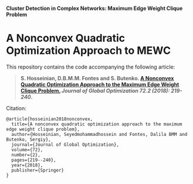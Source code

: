 #### Cluster Detection in Complex Networks: Maximum Edge Weight Clique Problem

# A Nonconvex Quadratic Optimization Approach to MEWC

This repository contains the code accompanying the following article:

> **S. Hosseinian, D.B.M.M. Fontes and S. Butenko. [A Nonconvex Quadratic Optimization Approach to the Maximum Edge Weight Clique Problem.](https://doi.org/10.1007/s10898-018-0630-5) _Journal of Global Optimization 72.2 (2018): 219-240_.**

Citation:

```
@article{hosseinian2018nonconvex,
  title={A nonconvex quadratic optimization approach to the maximum edge weight clique problem},
  author={Hosseinian, Seyedmohammadhossein and Fontes, Dalila BMM and Butenko, Sergiy},
  journal={Journal of Global Optimization},
  volume={72},
  number={2},
  pages={219--240},
  year={2018},
  publisher={Springer}
}
```
